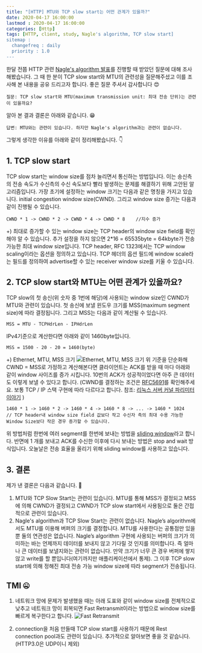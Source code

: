 ```yaml
---
title: "[HTTP] MTU와 TCP slow start는 어떤 관계가 있을까?"
date: 2020-04-17 16:00:00
lastmod : 2020-04-17 16:00:00
categories: [Http]
tags: [HTTP, client, study, Nagle's algorithm, TCP slow start]
sitemap :
  changefreq : daily
  priority : 1.0
---
```

한달 전쯤 HTTP 관련 [Nagle's algorithm 발표](https://github.com/Study-Java-Together/study-http/blob/master/documents/member/sungminhong/what-okHttp.md)를 진행할 때 받았던 질문에 대해 조사해봤습니다.
그 때 한 분이 TCP slow start와 MTU의 관련성을 질문해주셨고 이를 조사해 본 내용을 공유 드리고자 합니다. 좋은 질문 주셔서 감사합니다 :heart_eyes:

~~~
질문: TCP slow start와 MTU(maximum transmission unit: 최대 전송 단위)는 관련이 있을까요?
~~~

알아 본 결과 결론은 아래와 같습니다. :grin:
~~~
답변: MTU와는 관련이 있습니다. 하지만 Nagle's algorithm과는 관련이 없습니다.
~~~
그렇게 생각한 이유를 아래와 같이 정리해봤습니다. :point_down:

## 1. TCP slow start
TCP slow start는 window size를 점차 늘리면서 통신하는 방법입니다. 이는 송신측의 전송 속도가 수신측의 수신 속도보다 빨라 발생하는 문제를 해결하기 위해 고안된 알고리즘입니다.
가장 초기에 설정하는 window 크기는 다음과 같은 명칭을 가지고 있습니다. initial congestion window size(CWND).
그리고 window size 증가는 다음과 같이 진행될 수 있습니다.
~~~
CWND * 1 -> CWND * 2 -> CWND * 4 -> CWND * 8    //지수 증가
~~~
+) 최대로 증가할 수 있는 window size는 TCP header의 window size field를 확인해야 알 수 있습니다. 추가 설정을 하지 않으면 2*16 = 65535byte = 64kbyte가  전송 가능한 최대 window size입니다. TCP header, RFC 1323에서는 TCP window scaling이라는 옵션을 정의하고 있습니다. TCP 헤더의 옵션 필드에 window scale라는 필드를 정의하여 advertise할 수 있는 receiver window size를 키울 수 있습니다.

## 2. TCP slow start와 MTU는 어떤 관계가 있을까요?
TCP slow의 첫 송신(위 숫자 중 1번에 해당)에 사용되는 window size인 CWND가 MTU와 관련이 있습니다. 첫 송신에 보낼 윈도우 크기를 MSS(maximum segment size)에 따라 결정됩니다. 그리고 MSS는 다음과 같이 계산될 수 있습니다.
~~~
MSS = MTU - TCPHdrLen - IPHdrLen
~~~
IPv4기준으로 계산한다면 아래와 같이 1460byte입니다.
~~~
MSS = 1500 - 20 - 20 = 1460(byte)
~~~
+) Ethernet, MTU, MSS 크기
![Ethernet, MTU, MSS 크기](https://www.networkcomputing.com/sites/default/files/MSS-2.png)
위 기준을 단순화해 CWND = MSS로 가정하고 계산해본다면 클라이언트는 ACK를 받을 때 마다 아래와 같이 window 사이즈를 증가 시킵니다. 10번의 ACK가 성공적이었다면 아주 큰 데이터도 이렇게 보낼 수 있다고 합니다. (CWND를 결정하는 조건은 [RFC5691](https://tools.ietf.org/html/rfc5681)를 확인해주세요. 보통 TCP / IP 스택 구현에 따라 다르다고 합니다. 참조:  [리눅스 서버 커널 파리미터 이야기](https://meetup.toast.com/posts/53) )
~~~
1460 * 1 -> 1460 * 2 -> 1460 * 4 -> 1460 * 8 -> ... -> 1460 * 1024 
// TCP header내 window size field 값보다 작고 수신자 측의 최대 수용 가능한 Window Size보다 작은 경우 증가할 수 있습니다.
~~~
위 방법처럼 한번에 여러 segment를 한번에 보내는 방법을 [sliding window](https://ko.wikipedia.org/wiki/%EC%8A%AC%EB%9D%BC%EC%9D%B4%EB%94%A9_%EC%9C%88%EB%8F%84)라고 합니다. 반면에 1 개를 보내고 ACK를 수신한 이후에 다시 보내는 방법은 stop and wait 방식입니다. 오늘날은 전송 효율을 올리기 위해 sliding window를 사용하고 있습니다.

## 3. 결론
제가 낸 결론은 다음과 같습니다. :man_dancing:
1. MTU와 TCP Slow Start는 관련이 있습니다.
MTU를 통해 MSS가 결정되고 MSS에 의해 CWND가 결정되고 CWND가 TCP slow start에서 사용됨으로 둘은 간접적으로 관련이 있습니다.
2. Nagle's algorithm과 TCP Slow Start는 관련이 없습니다.
Nagle’s algorithm에서도 MTU를 이용해 버퍼의 크기를 결정합니다. MTU를 사용한다는 공통점만 있을 뿐 둘의 연관성은 없습니다. Nagle’s algorithm 구현에 사용되는 버퍼의 크기가 의미하는 바는 언제까지 데이터를 보내지 않고 기다릴 것 인지를 의미합니다. 즉 얼마나 큰 데이터를 보낼지와는 관련이 없습니다. 만약 크기가 너무 큰 경우 버퍼에 쌓지 않고 write를 할 뿐입니다(여기까지만 애플리케이션에서 통제). 그 이후 TCP slow start에 의해 정해진 최대 전송 가능 window size에 따라 segment가 전송됩니다.

## TMI :zipper_mouth_face:
1. 네트워크 망에 문제가 발생했을 때는 아래 도표와 같이 window size를 전체적으로 낮추고 네트워크 망이 회복되면 Fast Retransmit이라는 방법으로 window size를 빠르게 복구한다고 합니다.
![Fast Retransmit](https://user-images.githubusercontent.com/18229419/79529495-c3238480-80a7-11ea-929e-c0910db20402.png)

2. connection을 처음 만들때 TCP slow start를 사용하기 때문에 Rest connection pool과도 관련이 있습니다. 추가적으로 알아보면 좋을 것 같습니다. (HTTP3.0은 UDP이니 제외)
